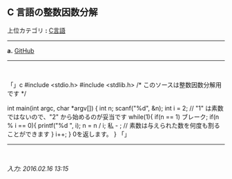 ## **C 言語の整数因数分解**

上位カテゴリ **:** [C言語](https://jb243.github.io/pages/5802)

---

**a.** [GitHub](https://github.com/JB243/nate9389/blob/main/C/Integer%20Factorization)

---

<br>

「」c
#include <stdio.h>
#include <stdlib.h>
/* このソースは整数因数分解用です */

int main(int argc, char *argv[]) {
int n;
scanf("%d", &n);
int i = 2; // "1" は素数ではないので、"2" から始めるのが妥当です
while(1){
if(n == 1) ブレーク;
if(n % i == 0){
printf("%d ", i);
n = n / i;
私 - ; // 素数は与えられた数を何度も割ることができます
}
i++;
}
0を返します。
}
「」

---

<br>

*入力: 2016.02.16 13:15*
